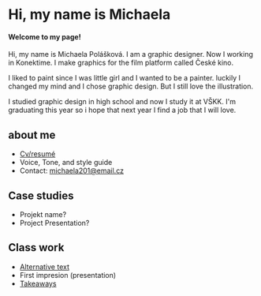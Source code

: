 # Hi, my name is Michaela

#### Welcome to my page!

Hi, my name is Michaela Polášková. I am a graphic designer. 
Now I working in Konektime. I make graphics for the film platform called České kino.

I liked to paint since I was little girl and I wanted to be a painter. luckily I changed my mind and I chose graphic design. But I still love the illustration.

I studied graphic design in high school and now I study it at VŠKK. I'm graduating this year so i hope that next year I find a job that I will love.

## about me

- [Cv/resumé](04-Experience)
- Voice, Tone, and style guide
- Contact: michaela201@email.cz

## Case studies

- Projekt name?
- Project Presentation?

## Class work

- [Alternative text](01-alternative-text)
- First impresion (presentation)
- [Takeaways](takeaways)
